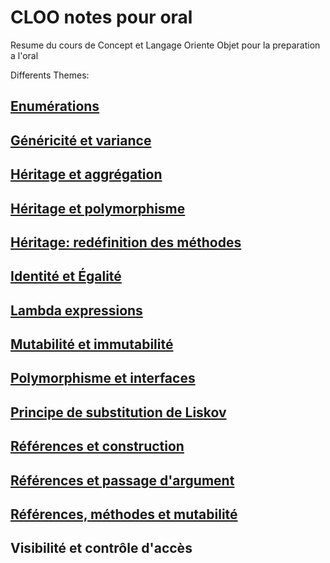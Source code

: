 # CLOO notes pour oral

Resume du cours de Concept et Langage Oriente Objet pour la preparation a l'oral

Differents Themes:

## [Enumérations](lib/enumerations.md)

## [Généricité et variance](lib/genVar.md)

## [Héritage et aggrégation](lib/heritageAggregation.md)

## [Héritage et polymorphisme](lib/heritagePolymorphisme.md)

## [Héritage: redéfinition des méthodes](lib/heritageRedefMethode.md)

## [Identité et Égalité](lib/identiteEgalite.md)

## [Lambda expressions](lib/lambdaExpr.md)

## [Mutabilité et immutabilité](lib/mutabiliteImmutabilite.md)

## [Polymorphisme et interfaces](lib/polymorphismeInterfaces.md)

## [Principe de substitution de Liskov](lib/subtitutionLiskov.md)

## [Références et construction](lib/referenceConstructions.md)

## [Références et passage d'argument](lib/referencesPassageArg.md)

## [Références, méthodes et mutabilité](lib/referencesMethodeMutabilite.md)

## Visibilité et contrôle d'accès
